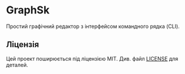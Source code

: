 # GraphSk

Простий графічний редактор з інтерфейсом командного рядка (CLI).

## Ліцензія

Цей проект поширюється під ліцензією MIT. Див. файл [LICENSE](LICENSE) для деталей.
